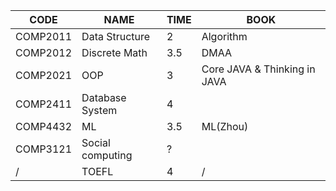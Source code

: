 | CODE     | NAME             | TIME | BOOK                         |
| -------- | ---------------- | ---- | ---------------------------- |
| COMP2011 | Data Structure   | 2    | Algorithm                    |
| COMP2012 | Discrete Math    | 3.5  | DMAA                         |
| COMP2021 | OOP              | 3    | Core JAVA & Thinking in JAVA |
| COMP2411 | Database System  | 4    |                              |
| COMP4432 | ML               | 3.5  | ML(Zhou)                     |
| COMP3121 | Social computing | ?    |                              |
| /        | TOEFL            | 4    | /                            |